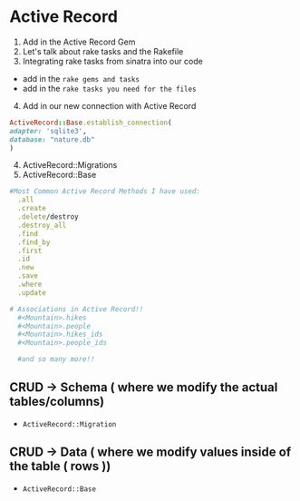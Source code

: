 # Active Record
1. Add in the Active Record Gem
2. Let's talk about rake tasks and the Rakefile
3. Integrating rake tasks from sinatra into our code
  - add in the `rake gems and tasks` 
  - add in the `rake tasks you need for the files`
4. Add in our new connection with Active Record 
  ```Ruby
  ActiveRecord::Base.establish_connection(
  adapter: 'sqlite3',
  database: "nature.db"
  )
  ```
4. ActiveRecord::Migrations
5. ActiveRecord::Base
  ```Ruby
  #Most Common Active Record Methods I have used: 
    .all
    .create
    .delete/destroy
    .destroy_all
    .find
    .find_by
    .first
    .id
    .new
    .save
    .where
    .update

  # Associations in Active Record!! 
    #<Mountain>.hikes
    #<Mountain>.people
    #<Mountain>.hikes_ids
    #<Mountain>.people_ids

    #and so many more!!
  ```

## CRUD -> Schema  ( where we modify the actual tables/columns)
 -  `ActiveRecord::Migration`
## CRUD -> Data ( where we modify values inside of the table ( rows ))
  - `ActiveRecord::Base`